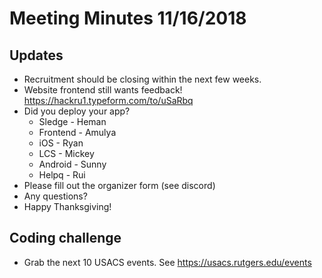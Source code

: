 # Meeting Minutes 11/16/2018 


## Updates 

- Recruitment should be closing within the next few weeks. 
- Website frontend still wants feedback! https://hackru1.typeform.com/to/uSaRbq
- Did you deploy your app? 
  - Sledge - Heman 
  - Frontend - Amulya 
  - iOS - Ryan 
  - LCS - Mickey
  - Android - Sunny 
  - Helpq - Rui
- Please fill out the organizer form (see discord) 
- Any questions?
- Happy Thanksgiving! 

## Coding challenge 

- Grab the next 10 USACS events. See https://usacs.rutgers.edu/events
